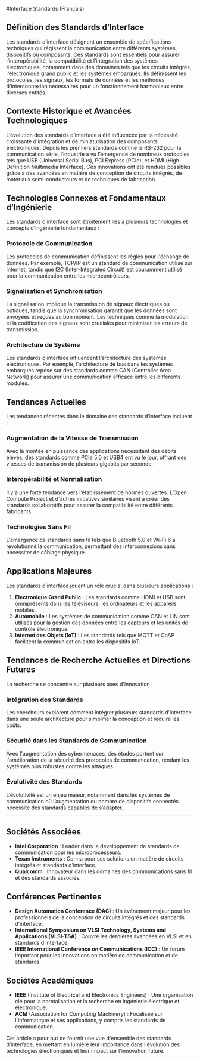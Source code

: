 #Interface Standards (Francais)

## Définition des Standards d’Interface
Les standards d’interface désignent un ensemble de spécifications techniques qui régissent la communication entre différents systèmes, dispositifs ou composants. Ces standards sont essentiels pour assurer l’interopérabilité, la compatibilité et l’intégration des systèmes électroniques, notamment dans des domaines tels que les circuits intégrés, l'électronique grand public et les systèmes embarqués. Ils définissent les protocoles, les signaux, les formats de données et les méthodes d'interconnexion nécessaires pour un fonctionnement harmonieux entre diverses entités.

## Contexte Historique et Avancées Technologiques
L'évolution des standards d’interface a été influencée par la nécessité croissante d'intégration et de miniaturisation des composants électroniques. Depuis les premiers standards comme le RS-232 pour la communication série, l’industrie a vu l’émergence de nombreux protocoles tels que USB (Universal Serial Bus), PCI Express (PCIe), et HDMI (High-Definition Multimedia Interface). Ces innovations ont été rendues possibles grâce à des avancées en matière de conception de circuits intégrés, de matériaux semi-conducteurs et de techniques de fabrication.

## Technologies Connexes et Fondamentaux d’Ingénierie
Les standards d’interface sont étroitement liés à plusieurs technologies et concepts d'ingénierie fondamentaux :

### Protocole de Communication
Les protocoles de communication définissent les règles pour l'échange de données. Par exemple, TCP/IP est un standard de communication utilisé sur Internet, tandis que I2C (Inter-Integrated Circuit) est couramment utilisé pour la communication entre les microcontrôleurs.

### Signalisation et Synchronisation
La signalisation implique la transmission de signaux électriques ou optiques, tandis que la synchronisation garantit que les données sont envoyées et reçues au bon moment. Les techniques comme la modulation et la codification des signaux sont cruciales pour minimiser les erreurs de transmission.

### Architecture de Système
Les standards d’interface influencent l’architecture des systèmes électroniques. Par exemple, l’architecture de bus dans les systèmes embarqués repose sur des standards comme CAN (Controller Area Network) pour assurer une communication efficace entre les différents modules.

## Tendances Actuelles
Les tendances récentes dans le domaine des standards d’interface incluent :

### Augmentation de la Vitesse de Transmission
Avec la montée en puissance des applications nécessitant des débits élevés, des standards comme PCIe 5.0 et USB4 ont vu le jour, offrant des vitesses de transmission de plusieurs gigabits par seconde.

### Interopérabilité et Normalisation
Il y a une forte tendance vers l’établissement de normes ouvertes. L’Open Compute Project et d'autres initiatives similaires visent à créer des standards collaboratifs pour assurer la compatibilité entre différents fabricants.

### Technologies Sans Fil
L'émergence de standards sans fil tels que Bluetooth 5.0 et Wi-Fi 6 a révolutionné la communication, permettant des interconnexions sans nécessiter de câblage physique.

## Applications Majeures
Les standards d’interface jouent un rôle crucial dans plusieurs applications :

1. **Électronique Grand Public** : Les standards comme HDMI et USB sont omniprésents dans les téléviseurs, les ordinateurs et les appareils mobiles.
2. **Automobile** : Les systèmes de communication comme CAN et LIN sont utilisés pour la gestion des données entre les capteurs et les unités de contrôle électronique.
3. **Internet des Objets (IoT)** : Les standards tels que MQTT et CoAP facilitent la communication entre les dispositifs IoT.

## Tendances de Recherche Actuelles et Directions Futures
La recherche se concentre sur plusieurs axes d'innovation :

### Intégration des Standards
Les chercheurs explorent comment intégrer plusieurs standards d’interface dans une seule architecture pour simplifier la conception et réduire les coûts.

### Sécurité dans les Standards de Communication
Avec l'augmentation des cybermenaces, des études portent sur l'amélioration de la sécurité des protocoles de communication, rendant les systèmes plus robustes contre les attaques.

### Évolutivité des Standards
L’évolutivité est un enjeu majeur, notamment dans les systèmes de communication où l’augmentation du nombre de dispositifs connectés nécessite des standards capables de s’adapter.

---

## Sociétés Associées
- **Intel Corporation** : Leader dans le développement de standards de communication pour les microprocesseurs.
- **Texas Instruments** : Connu pour ses solutions en matière de circuits intégrés et standards d’interface.
- **Qualcomm** : Innovateur dans les domaines des communications sans fil et des standards associés.

## Conférences Pertinentes
- **Design Automation Conference (DAC)** : Un événement majeur pour les professionnels de la conception de circuits intégrés et des standards d’interface.
- **International Symposium on VLSI Technology, Systems and Applications (VLSI-TSA)** : Couvre les dernières avancées en VLSI et en standards d’interface.
- **IEEE International Conference on Communications (ICC)** : Un forum important pour les innovations en matière de communication et de standards.

## Sociétés Académiques
- **IEEE** (Institute of Electrical and Electronics Engineers) : Une organisation clé pour la normalisation et la recherche en ingénierie électrique et électronique.
- **ACM** (Association for Computing Machinery) : Focalisée sur l'informatique et ses applications, y compris les standards de communication.

Cet article a pour but de fournir une vue d'ensemble des standards d’interface, en mettant en lumière leur importance dans l'évolution des technologies électroniques et leur impact sur l'innovation future.